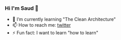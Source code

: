 ### Hi I'm Saud 👋

<!--
**chouglesaud/chouglesaud** is a ✨ _special_ ✨ repository because its `README.md` (this file) appears on your GitHub profile.
-->

- 🌱 I’m currently learning "The Clean Architecture"
- 📫 How to reach me: [twitter](https://twitter.com/chouglesaud)
- ⚡ Fun fact: I want to learn "how to learn"
